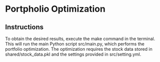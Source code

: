 # Portpholio Optimization
## Instructions
To obtain the desired results, execute the make command in the terminal. This will run the main Python script src/main.py, which performs the portfolio optimization. The optimization requires the stock data stored in shared/stock_data.pkl and the settings provided in src/setting.yml.

